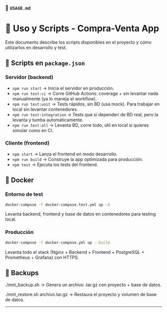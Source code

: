 ### 📄 `USAGE.md`

# 📖 Uso y Scripts - Compra-Venta App

Este documento describe los scripts disponibles en el proyecto y cómo utilizarlos en desarrollo y test.



## 🧩 Scripts en `package.json`

### Servidor (backend)
- `npm run start` → Inicia el servidor en producción.
- `npm run test:ci` → Corre GitHub Actions: coverage + sin levantar nada manualmente (ya lo maneja el workflow).
- `npm run test:unit` → Tests rápidos, sin BD (usa mock). Para trabajar en local sin levantar contenedores.
- `npm run test:integration` → Tests que sí dependen de BD real, pero la levanta y tumba automáticamente.
- `npm run test:all` → Levanta BD, corre todo, útil en local si quieres simular como en CI.

### Cliente (frontend)
- `npm start` → Lanza el frontend en modo desarrollo.
- `npm run build` → Construye la app optimizada para producción.
- `npm test` → Ejecuta los tests del frontend.



## 🐳 Docker

### Entorno de test
```bash
docker-compose -f docker-compose.test.yml up -d
```
Levanta backend, frontend y base de datos en contenedores para testing local.

### Producción
```bash
docker-compose -f docker-compose.yml up --build
```
Levanta todo el stack (Nginx + Backend + Frontend + PostgreSQL + Prometheus + Grafana) con HTTPS.



## 🔄 Backups

./mnt_backup.sh → Genera un archivo .tar.gz con proyecto + base de datos.

./mnt_restore.sh archivo.tar.gz → Restaura el proyecto y volumen de base de datos.

---
